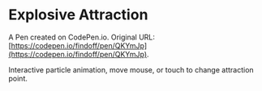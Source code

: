 # Explosive Attraction

A Pen created on CodePen.io. Original URL: [https://codepen.io/findoff/pen/QKYmJp](https://codepen.io/findoff/pen/QKYmJp).

Interactive particle animation, move mouse, or touch to change attraction point.